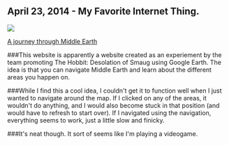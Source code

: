 ## April 23, 2014 - My Favorite Internet Thing.

![](/_posts/blog7.png)

[A journey through Middle Earth](http://middle-earth.thehobbit.com/)

###This website is apparently a website created as an experiement by the team promoting The Hobbit: Desolation of Smaug using Google Earth. The idea is that you can navigate Middle Earth and learn about the different areas you happen on. 

###While I find this a cool idea, I couldn't get it to function well when I just wanted to navigate around the map. If I clicked on any of the areas, it wouldn't do anything, and I would also become stuck in that position (and would have to refresh to start over). If I navigated using the navigation, everything seems to work, just a little slow and finicky. 

###It's neat though. It sort of seems like I'm playing a videogame.
